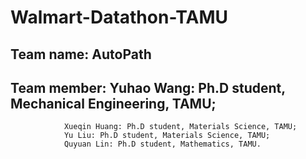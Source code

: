 # Walmart-Datathon-TAMU
## Team name: AutoPath
## Team member: Yuhao Wang: Ph.D student, Mechanical Engineering, TAMU; 
                Xueqin Huang: Ph.D student, Materials Science, TAMU;
                Yu Liu: Ph.D student, Materials Science, TAMU;
                Quyuan Lin: Ph.D student, Mathematics, TAMU.
